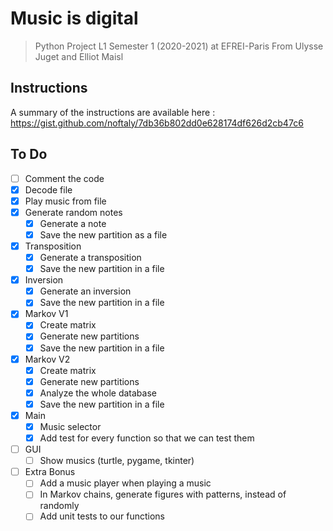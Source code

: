 # Music is digital

> Python Project L1 Semester 1 (2020-2021) at EFREI-Paris
> From Ulysse Juget and Elliot Maisl

## Instructions

A summary of the instructions are available here : https://gist.github.com/noftaly/7db36b802dd0e628174df626d2cb47c6

## To Do

- [ ] Comment the code
- [x] Decode file
- [x] Play music from file
- [x] Generate random notes
  - [x] Generate a note
  - [x] Save the new partition as a file
- [x] Transposition
  - [x] Generate a transposition
  - [x] Save the new partition in a file
- [x] Inversion
  - [x] Generate an inversion
  - [x] Save the new partition in a file
- [x] Markov V1
  - [x] Create matrix
  - [x] Generate new partitions
  - [x] Save the new partition in a file
- [x] Markov V2
  - [x] Create matrix
  - [x] Generate new partitions
  - [x] Analyze the whole database
  - [x] Save the new partition in a file

- [x] Main
  - [x] Music selector
  - [x] Add test for every function so that we can test them

- [ ] GUI
  - [ ] Show musics (turtle, pygame, tkinter)

- [ ] Extra Bonus
  - [ ] Add a music player when playing a music
  - [ ] In Markov chains, generate figures with patterns, instead of randomly
  - [ ] Add unit tests to our functions
